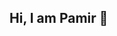 ## Hi, I am Pamir 👋

<!--
**pamiracar/pamiracar** is a ✨ _special_ ✨ repository because its `README.md` (this file) appears on your GitHub profile.
## About Me
  -> I live in Izmir, Turkey.
  -> I am a student at Izmir Ataturk School
  -> I am learning Flutter.
  -> I can do full-stack mobile, desktop and web apps.
Here are some ideas to get you started:

- 🔭 I’m currently working on ...
- 🌱 I’m currently learning ...
- 👯 I’m looking to collaborate on ...
- 🤔 I’m looking for help with ...
- 💬 Ask me about ...
- 📫 How to reach me: ...
- 😄 Pronouns: ...
- ⚡ Fun fact: ...
-->
